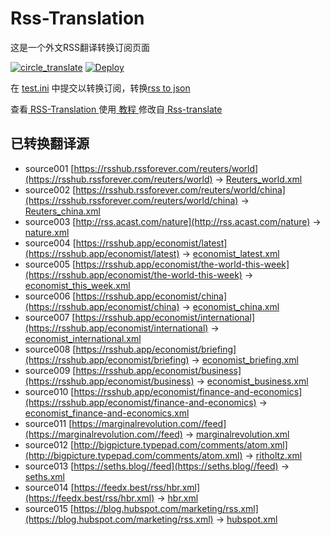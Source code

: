 # Rss-Translation

这是一个外文RSS翻译转换订阅页面 

[![circle_translate](https://github.com/q1azq1a/Rss-Translation/actions/workflows/circle_translate.yml/badge.svg)](https://github.com/q1azq1a/Rss-Translation/actions/workflows/circle_translate.yml)
[![Deploy](https://github.com/q1azq1a/Rss-Translation/actions/workflows/jekyll-gh-pages.yml/badge.svg)](https://github.com/q1azq1a/Rss-Translation/actions/workflows/jekyll-gh-pages.yml)

在 [test.ini](https://github.com/q1azq1a/Rss-Translation/blob/main/test.ini) 中提交以转换订阅，转换[rss to json](https://rss2json.com/)

查看[ RSS-Translation ](https://q1azq1a.github.io/RSS-Translation)使用[ 教程 ](https://www.q1azq1a.net/tutorial/644)修改自[ Rss-translate ](https://github.com/rcy1314/Rss-Translation/)

## 已转换翻译源

 - source001 [https://rsshub.rssforever.com/reuters/world](https://rsshub.rssforever.com/reuters/world) -> [Reuters_world.xml](rss/Reuters_world.xml)
 - source002 [https://rsshub.rssforever.com/reuters/world/china](https://rsshub.rssforever.com/reuters/world/china) -> [Reuters_china.xml](rss/Reuters_china.xml)
 - source003 [http://rss.acast.com/nature](http://rss.acast.com/nature) -> [nature.xml](rss/nature.xml)
 - source004 [https://rsshub.app/economist/latest](https://rsshub.app/economist/latest) -> [economist_latest.xml](rss/economist_latest.xml)
 - source005 [https://rsshub.app/economist/the-world-this-week](https://rsshub.app/economist/the-world-this-week) -> [economist_this_week.xml](rss/economist_this_week.xml)
 - source006 [https://rsshub.app/economist/china](https://rsshub.app/economist/china) -> [economist_china.xml](rss/economist_china.xml)
 - source007 [https://rsshub.app/economist/international](https://rsshub.app/economist/international) -> [economist_international.xml](rss/economist_international.xml)
 - source008 [https://rsshub.app/economist/briefing](https://rsshub.app/economist/briefing) -> [economist_briefing.xml](rss/economist_briefing.xml)
 - source009 [https://rsshub.app/economist/business](https://rsshub.app/economist/business) -> [economist_business.xml](rss/economist_business.xml)
 - source010 [https://rsshub.app/economist/finance-and-economics](https://rsshub.app/economist/finance-and-economics) -> [economist_finance-and-economics.xml](rss/economist_finance-and-economics.xml)
 - source011 [https://marginalrevolution.com//feed](https://marginalrevolution.com//feed) -> [marginalrevolution.xml](rss/marginalrevolution.xml)
 - source012 [http://bigpicture.typepad.com/comments/atom.xml](http://bigpicture.typepad.com/comments/atom.xml) -> [ritholtz.xml](rss/ritholtz.xml)
 - source013 [https://seths.blog//feed](https://seths.blog//feed) -> [seths.xml](rss/seths.xml)
 - source014 [https://feedx.best/rss/hbr.xml](https://feedx.best/rss/hbr.xml) -> [hbr.xml](rss/hbr.xml)
 - source015 [https://blog.hubspot.com/marketing/rss.xml](https://blog.hubspot.com/marketing/rss.xml) -> [hubspot.xml](rss/hubspot.xml)

